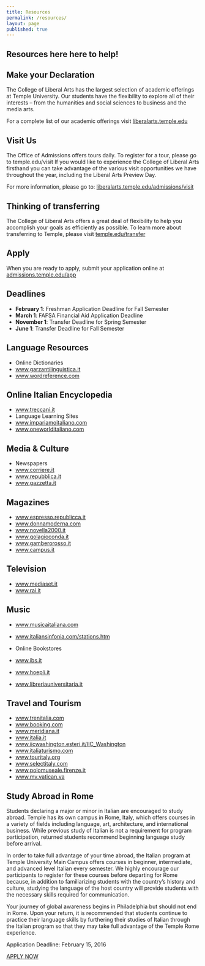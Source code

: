 ```yaml
---
title: Resources
permalink: /resources/
layout: page
published: true
---
```


## Resources here here to help!

## Make your Declaration

The College of Liberal Arts has the largest selection of  academic offerings at Temple University. Our students have the flexibility to explore all of their interests – from the humanities and social sciences to business and the media arts.   

For a complete list of our academic offerings visit [liberalarts.temple.edu](liberalarts.temple.edu)

## Visit Us

The Office of Admissions offers tours daily. To register for a tour, please go to temple.edu/visit If you would like to experience the College of Liberal Arts firsthand you can take advantage of the various visit  opportunities we have throughout the year, including the Liberal Arts Preview Day.  

For more information, please go to: [liberalarts.temple.edu/admissions/visit](liberalarts.temple.edu/admissions/visit)

## Thinking of transferring

The College of Liberal Arts offers a great deal of flexibility to help you accomplish your goals as efficiently as possible.   To learn more about transferring to Temple, please visit [temple.edu/transfer](temple.edu/transfer)

## Apply

When you are ready to apply, submit your application online at [admissions.temple.edu/app](admissions.temple.edu/app)

## Deadlines

- **February 1**: Freshman Application Deadline for Fall Semester
- **March 1**: FAFSA Financial Aid Application Deadline
- **November 1**: Transfer Deadline for Spring Semester
- **June 1**: Transfer Deadline for Fall Semester

## Language Resources

- Online Dictionaries
- www.garzantilinguistica.it
- www.wordreference.com

## Online Italian Encyclopedia
- www.treccani.it
- Language Learning Sites
- www.impariamoitaliano.com
- www.oneworlditaliano.com

## Media & Culture

- Newspapers
- www.corriere.it
- www.repubblica.it
- www.gazzetta.it

## Magazines
- www.espresso.republicca.it
- www.donnamoderna.com
- www.novella2000.it
- www.golagioconda.it
- www.gamberorosso.it
- www.campus.it

## Television
- www.mediaset.it
- www.rai.it

## Music
- www.musicaitaliana.com
- www.italiansinfonia.com/stations.htm

- Online Bookstores
- www.ibs.it
- www.hoepli.it
- www.libreriauniversitaria.it

## Travel and Tourism

- www.trenitalia.com
- www.booking.com
- www.meridiana.it
- www.italia.it
- www.iicwashington.esteri.it/IIC_Washington
- www.italiaturismo.com
- www.touritaly.org
- www.selectitaly.com
- www.polomuseale.firenze.it
- www.mv.vatican.va

## Study Abroad in Rome

Students declaring a major or minor in Italian are encouraged to study abroad. Temple has its own campus in Rome, Italy, which offers courses in a variety of fields including language, art, architecture, and international business. While previous study of Italian is not a requirement for program participation, returned students recommend beginning language study before arrival.

In order to take full advantage of your time abroad, the Italian program at Temple University Main Campus offers courses in beginner, intermediate, and advanced level Italian every semester. We highly encourage our participants to register for these courses before departing for Rome because, in addition to familiarizing students with the country’s history and culture, studying the language of the host country will provide students with the necessary skills required for communication.

Your journey of global awareness begins in Philadelphia but should not end in Rome. Upon your return, it is recommended that students continue to practice their language skills by furthering their studies of Italian through the Italian program so that they may take full advantage of the Temple Rome experience.

Application Deadline: February 15, 2016

[APPLY NOW](http://temple.us11.list-manage.com/track/click?u=909f549002f3ee69f5f0ecbe9&id=8f288b060f&e=4df0fdc07c)
